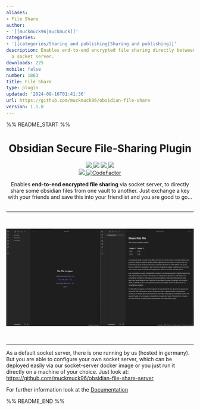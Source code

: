 ```yaml
---
aliases:
- File Share
author:
- '[[muckmuck96|muckmuck]]'
categories:
- '[[categories/Sharing and publishing|Sharing and publishing]]'
description: Enables end-to-end encrypted file sharing directly between vaults via
  a socket server.
downloads: 225
mobile: false
number: 1863
title: File Share
type: plugin
updated: '2024-09-16T01:41:36'
url: https://github.com/muckmuck96/obsidian-file-share
version: 1.1.0
---
```


%% README_START %%

<h1 align="center">Obsidian Secure File-Sharing Plugin</h1>

<p align="center">
    <a href="https://github.com/muckmuck96/obsidian-file-share/releases/latest">
		<img src="https://img.shields.io/github/manifest-json/v/muckmuck96/obsidian-file-share?color=blue">
	</a>
    <img src="https://img.shields.io/github/release-date/muckmuck96/obsidian-file-share">
	<a href="https://github.com/muckmuck96/obsidian-file-share/blob/master/LICENSE">
		<img src="https://img.shields.io/github/license/muckmuck96/obsidian-file-share">
	</a>
	<img src="https://img.shields.io/github/downloads/muckmuck96/obsidian-file-share/total">
	<br>
	<a href="https://github.com/muckmuck96/obsidian-file-share/issues">
		<img src="https://img.shields.io/github/issues/muckmuck96/obsidian-file-share">
	</a>
	<a href="https://www.codefactor.io/repository/github/muckmuck96/obsidian-file-share"><img src="https://www.codefactor.io/repository/github/muckmuck96/obsidian-file-share/badge" alt="CodeFactor" /></a>
</p>

<div align="center">
	Enables <b>end-to-end encrypted file sharing</b> via socket server, to directly share some obsidian files from one vault to another. Just exchange a key with your friends and save this into your friendlist and you are good to go...</br></br>
</div>

---
</br>

![showcase](https://raw.githubusercontent.com/muckmuck96/obsidian-file-share/HEAD//assets/ObsidianFileShareShowCase.gif)

</br>

---

As a default socket server, there is one running by us (hosted in germany). But you are able to configure your own socket server, which can be deployed easily via our socket-server docker image or you just run it directly on a machine of your choice. Just look at: https://github.com/muckmuck96/obsidian-file-share-server

For further information look at the [Documentation](https://muckmuck96.github.io/obsidian-file-share/)


%% README_END %%